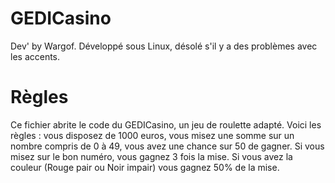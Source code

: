 # GEDICasino

Dev' by Wargof.
Développé sous Linux, désolé s'il y a des problèmes avec les accents.

# Règles

Ce fichier abrite le code du GEDICasino, un jeu de roulette adapté.
Voici les règles : vous disposez de 1000 euros, vous misez une somme sur un nombre compris de 0 à 49, vous avez une chance sur 50 de gagner.
Si vous misez sur le bon numéro, vous gagnez 3 fois la mise.
Si vous avez la couleur (Rouge pair ou Noir impair) vous gagnez 50% de la mise.
